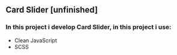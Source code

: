 ## Card Slider [unfinished]
### In this project i develop Card Slider, in this project i use:
 + Clean JavaScript
 + SCSS
